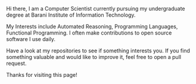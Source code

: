 Hi there,
I am a Computer Scientist currently pursuing my undergraduate degree at Barani Institute of Information Technology.

My Interests include Automated Reasoning, Programming Languages, Functional Programming.
I often make contributions to open source software I use daily. 

Have a look at my repositories to see if something interests you.
If you find something valuable and would like to improve it, feel free to open a pull request.

Thanks for visiting this page!
